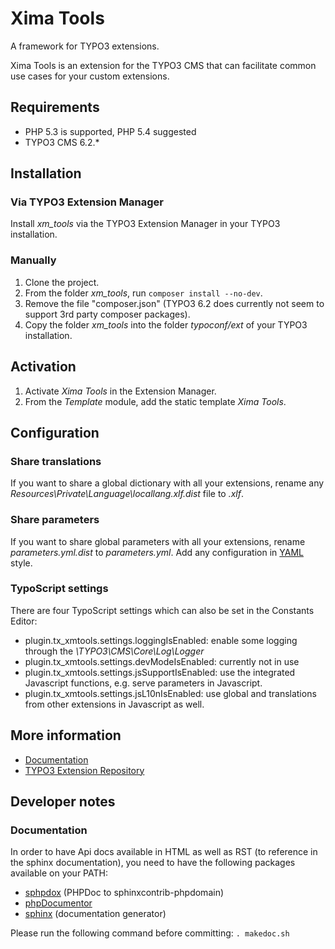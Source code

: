 # Xima Tools
A framework for TYPO3 extensions.

Xima Tools is an extension for the TYPO3 CMS that can facilitate common use cases for your custom extensions.

## Requirements

* PHP 5.3 is supported, PHP 5.4 suggested
* TYPO3 CMS 6.2.*

## Installation
### Via TYPO3 Extension Manager
Install *xm_tools* via the TYPO3 Extension Manager in your TYPO3 installation.

### Manually
1. Clone the project.
2. From the folder *xm_tools*, run `composer install --no-dev`.
3. Remove the file "composer.json" (TYPO3 6.2 does currently not seem to support 3rd party composer packages).
3. Copy the folder *xm_tools* into the folder *typoconf/ext* of your TYPO3 installation.

## Activation
1. Activate *Xima Tools* in the Extension Manager.
2. From the *Template* module, add the static template *Xima Tools*.

## Configuration
### Share translations
If you want to share a global dictionary with all your extensions, rename any *Resources\Private\Language\locallang.xlf.dist* file to *.xlf*.
### Share parameters
If you want to share global parameters with all your extensions, rename *parameters.yml.dist* to *parameters.yml*. Add any configuration in [YAML](http://yaml.org/) style.
### TypoScript settings
There are four TypoScript settings which can also be set in the Constants Editor:
* plugin.tx_xmtools.settings.loggingIsEnabled: enable some logging through the *\TYPO3\CMS\Core\Log\Logger*
* plugin.tx_xmtools.settings.devModeIsEnabled: currently not in use
* plugin.tx_xmtools.settings.jsSupportIsEnabled: use the integrated Javascript functions, e.g. serve parameters in Javascript.
* plugin.tx_xmtools.settings.jsL10nIsEnabled: use global and translations from other extensions in Javascript as well.

## More information
* [Documentation](http://xm-tools.readthedocs.org)
* [TYPO3 Extension Repository](http://typo3.org/extensions/repository/view/xm_tools)

## Developer notes

### Documentation

In order to have Api docs available in HTML as well as RST (to reference in the sphinx documentation), you need to have the following packages available on your PATH:
- [sphpdox](https://github.com/EdRush/sphpdox) (PHPDoc to sphinxcontrib-phpdomain)
- [phpDocumentor](http://www.phpdoc.org/)
- [sphinx](http://sphinx-doc.org/) (documentation generator)

Please run the following command before committing: `. makedoc.sh`